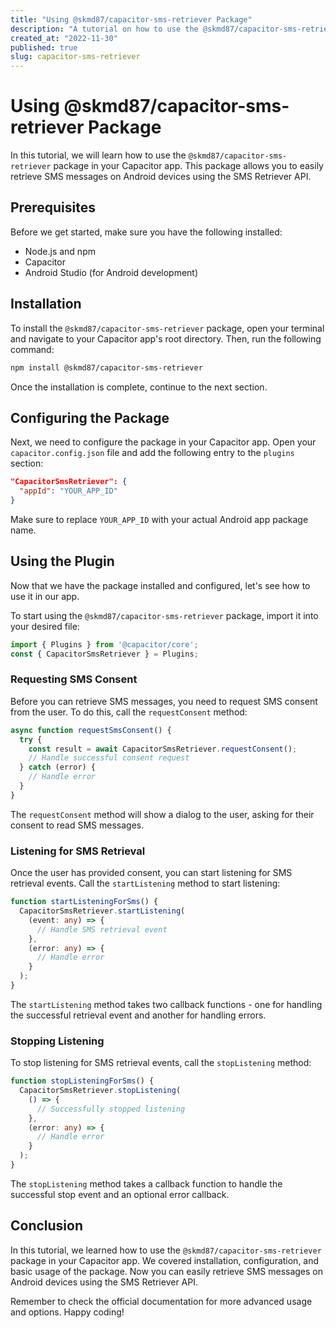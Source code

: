```yaml
---
title: "Using @skmd87/capacitor-sms-retriever Package"
description: "A tutorial on how to use the @skmd87/capacitor-sms-retriever package in your Capacitor app."
created_at: "2022-11-30"
published: true
slug: capacitor-sms-retriever
---
```


# Using @skmd87/capacitor-sms-retriever Package

In this tutorial, we will learn how to use the `@skmd87/capacitor-sms-retriever` package in your Capacitor app. This package allows you to easily retrieve SMS messages on Android devices using the SMS Retriever API.

## Prerequisites

Before we get started, make sure you have the following installed:

- Node.js and npm
- Capacitor
- Android Studio (for Android development)

## Installation

To install the `@skmd87/capacitor-sms-retriever` package, open your terminal and navigate to your Capacitor app's root directory. Then, run the following command:

```bash
npm install @skmd87/capacitor-sms-retriever
```
Once the installation is complete, continue to the next section.

## Configuring the Package

Next, we need to configure the package in your Capacitor app. Open your `capacitor.config.json` file and add the following entry to the `plugins` section:

```json
"CapacitorSmsRetriever": {
  "appId": "YOUR_APP_ID"
}
```

Make sure to replace `YOUR_APP_ID` with your actual Android app package name.

## Using the Plugin

Now that we have the package installed and configured, let's see how to use it in our app.

To start using the `@skmd87/capacitor-sms-retriever` package, import it into your desired file:

```typescript
import { Plugins } from '@capacitor/core';
const { CapacitorSmsRetriever } = Plugins;
```

### Requesting SMS Consent

Before you can retrieve SMS messages, you need to request SMS consent from the user. To do this, call the `requestConsent` method:

```typescript
async function requestSmsConsent() {
  try {
    const result = await CapacitorSmsRetriever.requestConsent();
    // Handle successful consent request
  } catch (error) {
    // Handle error
  }
}
```

The `requestConsent` method will show a dialog to the user, asking for their consent to read SMS messages.

### Listening for SMS Retrieval

Once the user has provided consent, you can start listening for SMS retrieval events. Call the `startListening` method to start listening:

```typescript
function startListeningForSms() {
  CapacitorSmsRetriever.startListening(
    (event: any) => {
      // Handle SMS retrieval event
    },
    (error: any) => {
      // Handle error
    }
  );
}
```

The `startListening` method takes two callback functions - one for handling the successful retrieval event and another for handling errors.

### Stopping Listening

To stop listening for SMS retrieval events, call the `stopListening` method:

```typescript
function stopListeningForSms() {
  CapacitorSmsRetriever.stopListening(
    () => {
      // Successfully stopped listening
    },
    (error: any) => {
      // Handle error
    }
  );
}
```

The `stopListening` method takes a callback function to handle the successful stop event and an optional error callback.

## Conclusion

In this tutorial, we learned how to use the `@skmd87/capacitor-sms-retriever` package in your Capacitor app. We covered installation, configuration, and basic usage of the package. Now you can easily retrieve SMS messages on Android devices using the SMS Retriever API.

Remember to check the official documentation for more advanced usage and options. Happy coding!